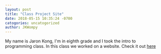 ```yaml
---
layout: post
title: "Class Project Site"
date: 2018-05-15 10:35:24 -0700
catogories: uncatogorized
author: JKWompy
---
```


My name is Jaron Kong, I'm in eighth grade and I took the intro to programming class. In this class we worked on a website. Check it out [here]

[here]:/website/index.html
